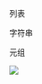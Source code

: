 列表

字符串

元组

![](D:/download/youdaonote-pull-master/data/Technology/Python/python3/images/F1059D7DA585482FA7C16B5291DADCA4image.png)

